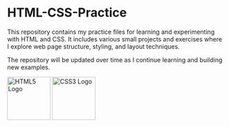 # HTML-CSS-Practice

This repository contains my practice files for learning and experimenting with HTML and CSS. It includes various small projects and exercises where I explore web page structure, styling, and layout techniques.

The repository will be updated over time as I continue learning and building new examples.

<p> <img src="https://www.w3.org/html/logo/downloads/HTML5_Badge_512.png" alt="HTML5 Logo" width="100"/> <img src="https://cdn.pixabay.com/photo/2017/06/06/00/42/css-2375087_1280.png" alt="CSS3 Logo" width="100"/> </p>
